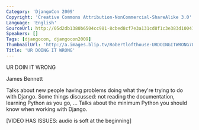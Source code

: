 ```yaml
---
Category: 'DjangoCon 2009'
Copyright: 'Creative Commons Attribution-NonCommercial-ShareAlike 3.0'
Language: 'English'
SourceUrl: http://05d2db1380b6504cc981-8cbed8cf7e3a131cd8f1c3e383d10041.r93.cf2.rackcdn.com/djangocon-2009/32_ur-doing-it-wrong.ogv
Speakers: []
Tags: [djangocon, djangocon2009]
ThumbnailUrl: 'http://a.images.blip.tv/Robertlofthouse-URDOINGITWRONG701.png'
Title: 'UR DOING IT WRONG'
---
```

UR DOIN IT WRONG

  
James Bennett

  
Talks about new people having problems doing what they're trying to do with
Django. Some things discussed: not reading the documentation, learning Python
as you go, ... Talks about the minimum Python you should know when working
with Django.

  
[VIDEO HAS ISSUES: audio is soft at the beginning]

